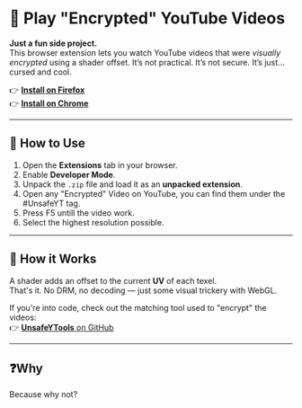 # 🔐 Play "Encrypted" YouTube Videos

**Just a fun side project.**  
This browser extension lets you watch YouTube videos that were *visually encrypted* using a shader offset. It’s not practical. It’s not secure. It’s just... cursed and cool.

👉 [**Install on Firefox**](https://addons.mozilla.org/en-US/firefox/addon/unsafeyt/)  
👉 [**Install on Chrome**](https://chromewebstore.google.com/detail/unsafeyt/olehlaillpnmacogdkppenbfjnhbfooe)  

---

## 🚀 How to Use

1. Open the **Extensions** tab in your browser.  
2. Enable **Developer Mode**.
3. Unpack the `.zip` file and load it as an **unpacked extension**.
4. Open any "Encrypted" Video on YouTube, you can find them under the #UnsafeYT tag.
5. Press F5 untill the video work.
6. Select the highest resolution possible.

---

## 🧪 How it Works

A shader adds an offset to the current **UV** of each texel.  
That's it. No DRM, no decoding — just some visual trickery with WebGL.

If you're into code, check out the matching tool used to "encrypt" the videos:  
👉 [**UnsafeYTools** on GitHub](https://github.com/alex-suspicious/UnsafeYTools)

---

## ❓Why

Because why not?
